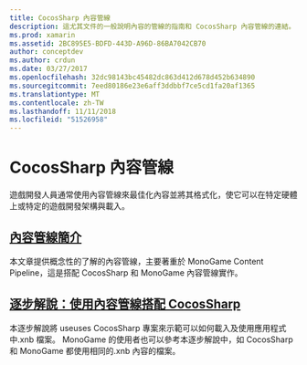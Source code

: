 ```yaml
---
title: CocosSharp 內容管線
description: 這尤其文件的一般說明內容的管線的指南和 CocosSharp 內容管線的連結。
ms.prod: xamarin
ms.assetid: 2BC895E5-BDFD-443D-A96D-86BA7042CB70
author: conceptdev
ms.author: crdun
ms.date: 03/27/2017
ms.openlocfilehash: 32dc98143bc45482dc863d412d678d452b634890
ms.sourcegitcommit: 7eed80186e23e6aff3ddbbf7ce5cd1fa20af1365
ms.translationtype: MT
ms.contentlocale: zh-TW
ms.lasthandoff: 11/11/2018
ms.locfileid: "51526958"
---
```

# <a name="cocossharp-content-pipeline"></a>CocosSharp 內容管線

遊戲開發人員通常使用內容管線來最佳化內容並將其格式化，使它可以在特定硬體上或特定的遊戲開發架構與載入。

##  <a name="introduction-to-content-pipelinesgraphics-gamescocossharpcontent-pipelineintroductionmd"></a>[內容管線簡介](~/graphics-games/cocossharp/content-pipeline/introduction.md)

本文章提供概念性的了解的內容管線，主要著重於 MonoGame Content Pipeline，這是搭配 CocosSharp 和 MonoGame 內容管線實作。

##  <a name="walkthrough--using-the-content-pipeline-with-cocossharpgraphics-gamescocossharpcontent-pipelinewalkthroughmd"></a>[逐步解說：使用內容管線搭配 CocosSharp](~/graphics-games/cocossharp/content-pipeline/walkthrough.md)

本逐步解說將 useuses CocosSharp 專案來示範可以如何載入及使用應用程式中.xnb 檔案。  MonoGame 的使用者也可以參考本逐步解說中，如 CocosSharp 和 MonoGame 都使用相同的.xnb 內容的檔案。  
